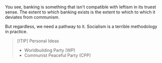 You see, banking is something that isn't compatible with leftism in its truest sense. The extent to which banking exists is the extent to which to which it deviates from communism.

But regardless, we need a pathway to it. Socialism is a terrible methodology in practice. 

> [!TIP] Personal Ideas
> - Worldbuilding Party (WP)
> - Communist Peaceful Party (CPP)

